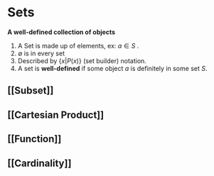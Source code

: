 # Sets
**A well-defined collection of objects**

1. A Set is made up of elements, ex: $a \in S$ .
2. $\emptyset$ is in every set
3. Described by $\{x | P(x)\}$ (set builder) notation.
4. A set is **well-defined** if some object $a$ is definitely in some set $S$.

## [[Subset]]
## [[Cartesian Product]]
## [[Function]]
## [[Cardinality]]